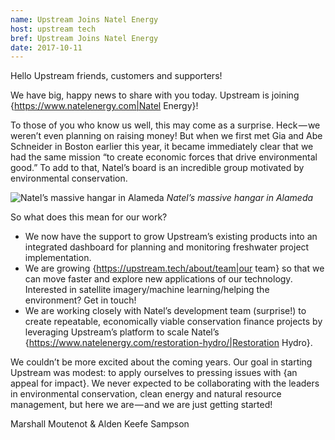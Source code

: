```yaml
---
name: Upstream Joins Natel Energy
host: upstream tech
bref: Upstream Joins Natel Energy
date: 2017-10-11
---
```

Hello Upstream friends, customers and supporters!

We have big, happy news to share with you today. Upstream is joining {https://www.natelenergy.com|Natel Energy}!

To those of you who know us well, this may come as a surprise. Heck — we weren’t even planning on raising money! But when we first met Gia and Abe Schneider in Boston earlier this year, it became immediately clear that we had the same mission “to create economic forces that drive environmental good.” To add to that, Natel’s board is an incredible group motivated by environmental conservation.

![Natel’s massive hangar in Alameda](./img/natel-hanger.png)
_Natel’s massive hangar in Alameda_

So what does this mean for our work?

- We now have the support to grow Upstream’s existing products into an integrated dashboard for planning and monitoring freshwater project implementation.
- We are growing {https://upstream.tech/about/team|our team} so that we can move faster and explore new applications of our technology. Interested in satellite imagery/machine learning/helping the environment? Get in touch!
- We are working closely with Natel’s development team (surprise!) to create repeatable, economically viable conservation finance projects by leveraging Upstream’s platform to scale Natel’s {https://www.natelenergy.com/restoration-hydro/|Restoration Hydro}.

We couldn’t be more excited about the coming years. Our goal in starting Upstream was modest: to apply ourselves to pressing issues with {an appeal for impact}. We never expected to be collaborating with the leaders in environmental conservation, clean energy and natural resource management, but here we are — and we are just getting started!

Marshall Moutenot & Alden Keefe Sampson